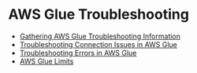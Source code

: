 # AWS Glue Troubleshooting<a name="troubleshooting-glue"></a>


+ [Gathering AWS Glue Troubleshooting Information](troubleshooting-contact-support.md)
+ [Troubleshooting Connection Issues in AWS Glue](troubleshooting-connection.md)
+ [Troubleshooting Errors in AWS Glue](glue-troubleshooting-errors.md)
+ [AWS Glue Limits](troubleshooting-service-limits.md)